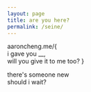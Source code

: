 ```yaml
---
layout: page
title: are you here?
permalink: /seine/
---
```


aaroncheng.me/{  
i gave you __,  
will you give it to me too? }

there's someone new  
should i wait?
